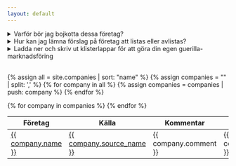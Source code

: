 ```yaml
---
layout: default
---
```


<details>
<summary>
Varför bör jag bojkotta dessa företag?
</summary>
På grund av Ryssland rasar ett storskaligt krig i Europa. Ryssland har oprovocerat anfallit ett demokratiskt och fritt grannland. Rysslands fullskaliga invasion av Ukraina fortsätter att medföra stort lidande för det ukrainska folket som just nu slåss för Europas säkerhet. 

Trots detta fortsätter många västerländska och svenska företag sin verksamhet med Ryssland. 

Företagen som ingår i som listas här har antingen tillverkning i Ryssland eller försäljning av sina produkter på den ryska marknaden. Det genererar inkomster till den ryska staten som i sin tur bidrar till Rysslands krigsekonomi. 

Genom att välja att avstå från produkter från de här varumärkena har du möjlighet att påverka företagen att förhoppningsvis avsluta sin verksamhet med Ryssland. På så sätt minskar också förutsättningarna för Ryssland att fortsätta bedriva sitt krig, och för Ukraina att vinna tillbaka sin självständighet. 

Vi kan alla göra något.
</details>

<details>
<summary>
Hur kan jag lämna förslag på företag att listas eller avlistas?
</summary>
Denna sidan är automatiskt genererad baserat på innehållet i filerna i <a href="https://github.com/tomodachi/nejputin.se/tree/main/_companies">denna mapp</a>
Om du är tekniskt lagd kan  du skapa en "merge request" med förslag på förändringar. Du kan även kontakta mig på: "nejputin snabel-a fishface.se"

Slava Ukraini.
</details>

<details>
<summary>
Ladda ner och skriv ut klisterlappar för att göra din egen guerilla-marknadsföring
</summary>
Ladda ner klisterlappar <a href="https://github.com/tomodachi/nejputin.se/blob/main/stickers/nejputin-gevalia.pdf">här</a>
Du kan hitta matchande klisterlappar på  <a href="https://www.clasohlson.com/se/Sjalvhaftande-etiketter-Hama/p/32-2618">Clas Ohlson</a> 
</details>

<br>

{% assign all = site.companies | sort: "name" %}
{% assign companies = "" | split: ',' %}
{% for company in all %}
		{% assign companies = companies | push: company %}
{% endfor %}

  <table class="sortable">
    <thead>
      <tr><th>Företag</th><th>Källa</th><th>Kommentar</th><th>Uppdaterat</th></tr>
    </thead>
    <tbody>
    {% for company in companies %}
      <tr>
        <td markdown="span"><a href="{{ company.website }}">{{ company.name }}</a></td>
        <td markdown="span"><a href="{{ company.source }}">{{ company.source_name }}</a></td>
        <td>{{ company.comment }}</td>
        <td>{{ company.updated_at }}</td>
      </tr>
    {% endfor %}
    </tbody>
  </table>
